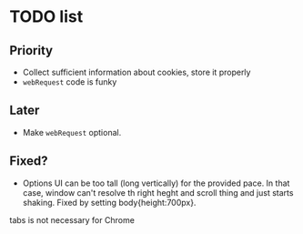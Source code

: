# TODO list

## Priority
* Collect sufficient information about cookies, store it properly
* `webRequest` code is funky

## Later
* Make `webRequest` optional.

## Fixed?
* Options UI can be too tall (long vertically) for the provided pace. In that case, window can't resolve th right heght and scroll thing and just starts shaking. Fixed by setting body{height:700px}.

tabs is not necessary for Chrome